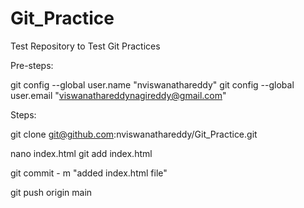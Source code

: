 # Git_Practice
Test Repository to Test Git Practices


Pre-steps:

git config --global user.name "nviswanathareddy"
git config --global user.email "viswanathareddynagireddy@gmail.com"

Steps:

git clone git@github.com:nviswanathareddy/Git_Practice.git

nano index.html
git add index.html

git commit - m "added index.html file"

git push origin main